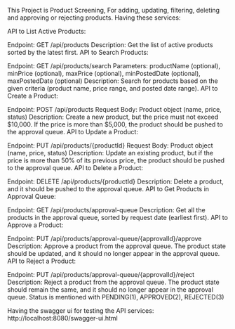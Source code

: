 This Project is Product Screening, For adding, updating, filtering, deleting and approving or rejecting products. Having these services:

API to List Active Products:

Endpoint: GET /api/products
Description: Get the list of active products sorted by the latest first.
API to Search Products:

Endpoint: GET /api/products/search
Parameters: productName (optional), minPrice (optional), maxPrice (optional), minPostedDate (optional), maxPostedDate (optional)
Description: Search for products based on the given criteria (product name, price range, and posted date range).
API to Create a Product:

Endpoint: POST /api/products
Request Body: Product object (name, price, status)
Description: Create a new product, but the price must not exceed $10,000. If the price is more than $5,000, the product should be pushed to the approval queue.
API to Update a Product:

Endpoint: PUT /api/products/{productId}
Request Body: Product object (name, price, status)
Description: Update an existing product, but if the price is more than 50% of its previous price, the product should be pushed to the approval queue.
API to Delete a Product:

Endpoint: DELETE /api/products/{productId}
Description: Delete a product, and it should be pushed to the approval queue.
API to Get Products in Approval Queue:

Endpoint: GET /api/products/approval-queue
Description: Get all the products in the approval queue, sorted by request date (earliest first).
API to Approve a Product:

Endpoint: PUT /api/products/approval-queue/{approvalId}/approve
Description: Approve a product from the approval queue. The product state should be updated, and it should no longer appear in the approval queue.
API to Reject a Product:

Endpoint: PUT /api/products/approval-queue/{approvalId}/reject
Description: Reject a product from the approval queue. The product state should remain the same, and it should no longer appear in the approval queue.
Status is mentioned with PENDING(1), APPROVED(2), REJECTED(3)

Having the swagger ui for testing the API services: http://localhost:8080/swagger-ui.html
